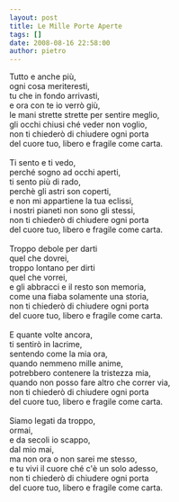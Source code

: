 ```yaml
---
layout: post
title: Le Mille Porte Aperte
tags: []
date: 2008-08-16 22:58:00
author: pietro
---
```

Tutto e anche più,<br/>ogni cosa meriteresti,<br/>tu che in fondo arrivasti,<br/>e ora con te io verrò giù,<br/>le mani strette strette per sentire meglio,<br/>gli occhi chiusi ché veder non voglio,<br/>non ti chiederò di chiudere ogni porta<br/>del cuore tuo, libero e fragile come carta.<br/><br/>Ti sento e ti vedo,<br/>perché sogno ad occhi aperti,<br/>ti sento più di rado,<br/>perchè gli astri son coperti,<br/>e non mi appartiene la tua eclissi,<br/>i nostri pianeti non sono gli stessi,<br/>non ti chiederò di chiudere ogni porta<br/>del cuore tuo, libero e fragile come carta.<br/><br/>Troppo debole per darti<br/>quel che dovrei,<br/>troppo lontano per dirti<br/>quel che vorrei,<br/>e gli abbracci e il resto son memoria,<br/>come una fiaba solamente una storia,<br/>non ti chiederò di chiudere ogni porta<br/>del cuore tuo, libero e fragile come carta.<br/><br/>E quante volte ancora,<br/>ti sentirò in lacrime,<br/>sentendo come la mia ora,<br/>quando nemmeno mille anime,<br/>potrebbero contenere la tristezza mia,<br/>quando non posso fare altro che correr via,<br/>non ti chiederò di chiudere ogni porta<br/>del cuore tuo, libero e fragile come carta.<br/><br/>Siamo legati da troppo,<br/>ormai,<br/>e da secoli io scappo,<br/>dal mio mai,<br/>ma non ora o non sarei me stesso,<br/>e tu vivi il cuore ché c'è un solo adesso,<br/>non ti chiederò di chiudere ogni porta<br/>del cuore tuo, libero e fragile come carta.
